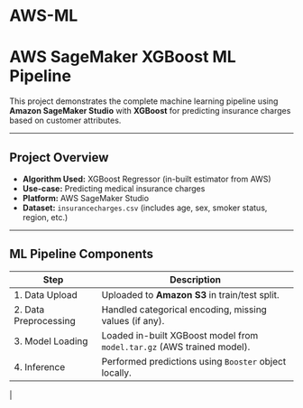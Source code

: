 # AWS-ML


# AWS SageMaker XGBoost ML Pipeline

This project demonstrates the complete machine learning pipeline using **Amazon SageMaker Studio** with **XGBoost** for predicting insurance charges based on customer attributes.

---

##  Project Overview

- **Algorithm Used:** XGBoost Regressor (in-built estimator from AWS)
- **Use-case:** Predicting medical insurance charges
- **Platform:** AWS SageMaker Studio
- **Dataset:** `insurancecharges.csv` (includes age, sex, smoker status, region, etc.)

---

##  ML Pipeline Components

| Step                 | Description                                                                 |
|----------------------|-----------------------------------------------------------------------------|
| 1. Data Upload       | Uploaded to **Amazon S3** in train/test split.                              |
| 2. Data Preprocessing| Handled categorical encoding, missing values (if any).                      |
| 3. Model Loading     | Loaded in-built XGBoost model from `model.tar.gz` (AWS trained model).      |
| 4. Inference         | Performed predictions using `Booster` object locally.                       |
|
